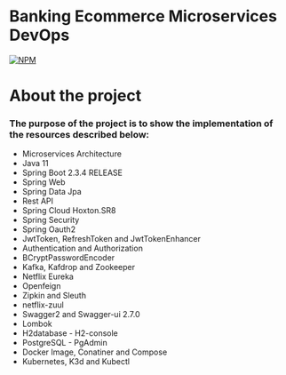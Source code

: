 # Banking Ecommerce Microservices DevOps
[![NPM](https://img.shields.io/npm/l/react)](https://github.com/brazil-bruno/banking-ecommerce-microservices-devops/blob/main/LICENSE)

# About the project
### The purpose of the project is to show the implementation of the resources described below:
* Microservices Architecture
* Java 11
* Spring Boot 2.3.4 RELEASE
* Spring Web
* Spring Data Jpa
* Rest API
* Spring Cloud Hoxton.SR8
* Spring Security
* Spring Oauth2
* JwtToken, RefreshToken and JwtTokenEnhancer
* Authentication and Authorization
* BCryptPasswordEncoder
* Kafka, Kafdrop and Zookeeper
* Netflix Eureka
* Openfeign
* Zipkin and Sleuth
* netflix-zuul
* Swagger2 and Swagger-ui 2.7.0
* Lombok
* H2database - H2-console
* PostgreSQL - PgAdmin
* Docker Image, Conatiner and Compose
* Kubernetes, K3d and Kubectl
